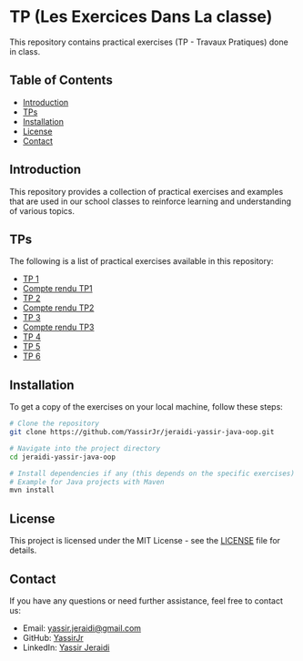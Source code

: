 # TP (Les Exercices Dans La classe)

This repository contains practical exercises (TP - Travaux Pratiques) done in class.

## Table of Contents

- [Introduction](#introduction)
- [TPs](#tps)
- [Installation](#installation)
- [License](#license)
- [Contact](#contact)

## Introduction

This repository provides a collection of practical exercises and examples that are used in our school classes to reinforce learning and understanding of various topics.

## TPs

The following is a list of practical exercises available in this repository:

- [TP 1](tp1/readme.md)
- [Compte rendu TP1](tp1/compte-rendu.pdf)
- [TP 2](tp2/readme.md)
- [Compte rendu TP2](tp2/compte-rendu.pdf)
- [TP 3](tp3/readme.md)
- [Compte rendu TP3](tp3/compte-rendu.pdf)
- [TP 4](tp4/readme.md)
- [TP 5](tp5/readme.md)
- [TP 6](tp6/readme.md)

## Installation

To get a copy of the exercises on your local machine, follow these steps:

```bash
# Clone the repository
git clone https://github.com/YassirJr/jeraidi-yassir-java-oop.git

# Navigate into the project directory
cd jeraidi-yassir-java-oop

# Install dependencies if any (this depends on the specific exercises)
# Example for Java projects with Maven
mvn install
```

## License

This project is licensed under the MIT License - see the [LICENSE](LICENSE) file for details.

## Contact

If you have any questions or need further assistance, feel free to contact us:

- Email: [yassir.jeraidi@gmail.com](mailto:yassir.jeraidi@gmail.com)
- GitHub: [YassirJr](https://github.com/YassirJr)
- LinkedIn: [Yassir Jeraidi](https://www.linkedin.com/in/yassir-jeraidi/)

